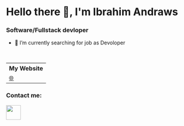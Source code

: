 # Hello there 👋, I'm Ibrahim Andraws

### Software/Fullstack devloper

- 🔭 I’m currently searching for job as Devoloper


<br/>
<table>
    <tr>
        <th>My Website</th>
    </tr>
    <tr>
        <td>
            <a href="https://ibrahim-andraws.netlify.app">🌐</a>
        </td>
    </tr>
</table>



### Contact me:

<a href="abrahamxman2@gmail.com" width="40" height="40"/></a>
<a href="https://www.linkedin.com/in/abraham-andraous-703251211/"><img src="https://www.vectorlogo.zone/logos/linkedin/linkedin-icon.svg" width="40" height="40"/></a>


